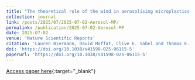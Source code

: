 ```yaml
---
title: "The theoretical role of the wind in aerosolising microplastics and nanoplastics from coastal combined sewer overflows"
collection: journal
link: /posts/2025/07/2025-07-02-Aerosol-MP/
permalink: /publication/2025-07-02-Aerosol-MP
date: 2025-07-02
venue: 'Nature Scientific Reports'
citation: 'Lauren Biermann, David Moffat, Clive E. Sabel and Thomas E. Stovin &quot;The theoretical role of the wind in aerosolising microplastics and nanoplastics from coastal combined sewer overflows.&quot; Nature Scientific Reports 15, 23623. July 2025'
doi: 'https://doi.org/10.1038/s41598-025-06115-5'
paperurl: 'https://doi.org/10.1038/s41598-025-06115-5'
---
```

[Access paper here](https://doi.org/10.1038/s41598-025-06115-5){:target="_blank"}

